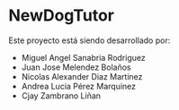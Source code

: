 # NewDogTutor

Este proyecto está siendo desarrollado por:
- Miguel Angel Sanabria Rodriguez
- Juan Jose Melendez Bolaños
- Nicolas Alexander Diaz Martinez
- Andrea Lucia Pérez Marquinez
- Cjay Zambrano Liñan